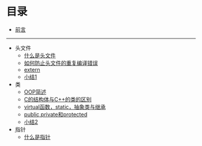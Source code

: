 ﻿# 目录

* [前言](README.md)

-----
* 头文件
    * [什么是头文件](Chapter1/1.md)
    * [如何防止头文件的重复编译错误](Chapter1/2.md)
    * [extern](Chapter1/3.md)
    * [小结1](test/C1.md)
* 类
    * [OOP简述](Chapter2/1.md)
    * [C的结构体与C++的类的区别](Chapter2/2.md)
    * [virtual函数，static，抽象类与继承](Chapter2/3.md)
    * [public,private和protected](Chapter2/4.md)
    * [小结2](test/C2.md)
* ָ指针
    * [什么是指针](Chapter3/1.md)

